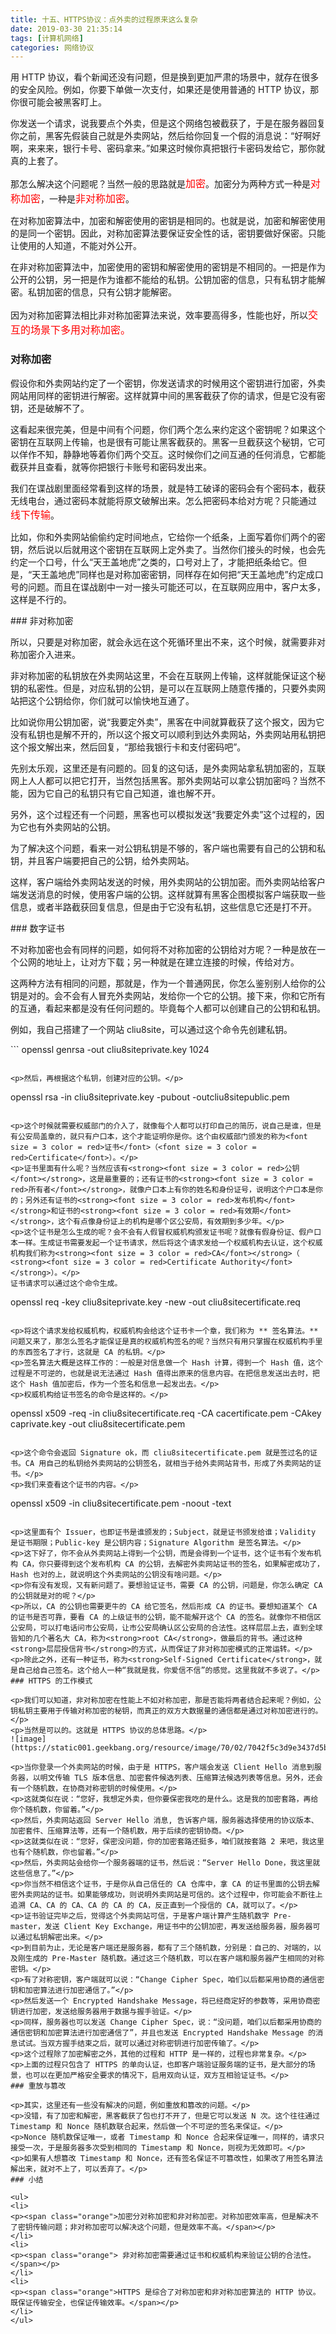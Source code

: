 ```yaml
---
title: 十五、HTTPS协议：点外卖的过程原来这么复杂
date: 2019-03-30 21:35:14
tags: [计算机网络]
categories: 网络协议
---
```


<p>用 HTTP 协议，看个新闻还没有问题，但是换到更加严肃的场景中，就存在很多的安全风险。例如，你要下单做一次支付，如果还是使用普通的 HTTP 协议，那你很可能会被黑客盯上。</p>
<p>你发送一个请求，说我要点个外卖，但是这个网络包被截获了，于是在服务器回复你之前，黑客先假装自己就是外卖网站，然后给你回复一个假的消息说：“好啊好啊，来来来，银行卡号、密码拿来。”如果这时候你真把银行卡密码发给它，那你就真的上套了。</p>
<p>那怎么解决这个问题呢？当然一般的思路就是<font size = 3 color = red>加密</font>。加密分为两种方式一种是<font size = 3 color = red>对称加密</font>，一种是<font size = 3 color = red>非对称加密</font>。</p>
<p>在对称加密算法中，加密和解密使用的密钥是相同的。也就是说，加密和解密使用的是同一个密钥。因此，对称加密算法要保证安全性的话，密钥要做好保密。只能让使用的人知道，不能对外公开。</p>
<p>在非对称加密算法中，加密使用的密钥和解密使用的密钥是不相同的。一把是作为公开的公钥，另一把是作为谁都不能给的私钥。公钥加密的信息，只有私钥才能解密。私钥加密的信息，只有公钥才能解密。</p>
<p>因为对称加密算法相比非对称加密算法来说，效率要高得多，性能也好，所以<font size = 3 color = red>交互的场景下多用对称加密。</font></p>
<!--more-->

### 对称加密

<p>假设你和外卖网站约定了一个密钥，你发送请求的时候用这个密钥进行加密，外卖网站用同样的密钥进行解密。这样就算中间的黑客截获了你的请求，但是它没有密钥，还是破解不了。</p><!-- [[[read_end]]] -->
<p>这看起来很完美，但是中间有个问题，你们两个怎么来约定这个密钥呢？如果这个密钥在互联网上传输，也是很有可能让黑客截获的。黑客一旦截获这个秘钥，它可以佯作不知，静静地等着你们两个交互。这时候你们之间互通的任何消息，它都能截获并且查看，就等你把银行卡账号和密码发出来。</p>
<p>我们在谍战剧里面经常看到这样的场景，就是特工破译的密码会有个密码本，截获无线电台，通过密码本就能将原文破解出来。怎么把密码本给对方呢？只能通过<font size = 3 color = red>线下传输</font>。</p>
<p>比如，你和外卖网站偷偷约定时间地点，它给你一个纸条，上面写着你们两个的密钥，然后说以后就用这个密钥在互联网上定外卖了。当然你们接头的时候，也会先约定一个口号，什么“天王盖地虎”之类的，口号对上了，才能把纸条给它。但是，“天王盖地虎”同样也是对称加密密钥，同样存在如何把“天王盖地虎”约定成口号的问题。而且在谍战剧中一对一接头可能还可以，在互联网应用中，客户太多，这样是不行的。</p>
### 非对称加密

<p>所以，只要是对称加密，就会永远在这个死循环里出不来，这个时候，就需要非对称加密介入进来。</p>
<p>非对称加密的私钥放在外卖网站这里，不会在互联网上传输，这样就能保证这个秘钥的私密性。但是，对应私钥的公钥，是可以在互联网上随意传播的，只要外卖网站把这个公钥给你，你们就可以愉快地互通了。</p>
<p>比如说你用公钥加密，说“我要定外卖”，黑客在中间就算截获了这个报文，因为它没有私钥也是解不开的，所以这个报文可以顺利到达外卖网站，外卖网站用私钥把这个报文解出来，然后回复，“那给我银行卡和支付密码吧”。</p>
<p>先别太乐观，这里还是有问题的。回复的这句话，是外卖网站拿私钥加密的，互联网上人人都可以把它打开，当然包括黑客。那外卖网站可以拿公钥加密吗？当然不能，因为它自己的私钥只有它自己知道，谁也解不开。</p>
<p>另外，这个过程还有一个问题，黑客也可以模拟发送“我要定外卖”这个过程的，因为它也有外卖网站的公钥。</p>
<p>为了解决这个问题，看来一对公钥私钥是不够的，客户端也需要有自己的公钥和私钥，并且客户端要把自己的公钥，给外卖网站。</p>
<p>这样，客户端给外卖网站发送的时候，用外卖网站的公钥加密。而外卖网站给客户端发送消息的时候，使用客户端的公钥。这样就算有黑客企图模拟客户端获取一些信息，或者半路截获回复信息，但是由于它没有私钥，这些信息它还是打不开。</p>
### 数字证书

<p>不对称加密也会有同样的问题，如何将不对称加密的公钥给对方呢？一种是放在一个公网的地址上，让对方下载；另一种就是在建立连接的时候，传给对方。</p>
<p>这两种方法有相同的问题，那就是，作为一个普通网民，你怎么鉴别别人给你的公钥是对的。会不会有人冒充外卖网站，发给你一个它的公钥。接下来，你和它所有的互通，看起来都是没有任何问题的。毕竟每个人都可以创建自己的公钥和私钥。</p>
<p>例如，我自己搭建了一个网站 cliu8site，可以通过这个命令先创建私钥。</p>
```
openssl genrsa -out cliu8siteprivate.key 1024

```

<p>然后，再根据这个私钥，创建对应的公钥。</p>
```
openssl rsa -in cliu8siteprivate.key -pubout -outcliu8sitepublic.pem

```

<p>这个时候就需要权威部门的介入了，就像每个人都可以打印自己的简历，说自己是谁，但是有公安局盖章的，就只有户口本，这个才能证明你是你。这个由权威部门颁发的称为<font size = 3 color = red>证书</font>（<font size = 3 color = red>Certificate</font>）。</p>
<p>证书里面有什么呢？当然应该有<strong><font size = 3 color = red>公钥</font></strong>，这是最重要的；还有证书的<strong><font size = 3 color = red>所有者</font></strong>，就像户口本上有你的姓名和身份证号，说明这个户口本是你的；另外还有证书的<strong><font size = 3 color = red>发布机构</font></strong>和证书的<strong><font size = 3 color = red>有效期</font></strong>，这个有点像身份证上的机构是哪个区公安局，有效期到多少年。</p>
<p>这个证书是怎么生成的呢？会不会有人假冒权威机构颁发证书呢？就像有假身份证、假户口本一样。生成证书需要发起一个证书请求，然后将这个请求发给一个权威机构去认证，这个权威机构我们称为<strong><font size = 3 color = red>CA</font></strong>（ <strong><font size = 3 color = red>Certificate Authority</font></strong>）。</p>
证书请求可以通过这个命令生成。

```
openssl req -key cliu8siteprivate.key -new -out cliu8sitecertificate.req

```

<p>将这个请求发给权威机构，权威机构会给这个证书卡一个章，我们称为 ** 签名算法。** 问题又来了，那怎么签名才能保证是真的权威机构签名的呢？当然只有用只掌握在权威机构手里的东西签名了才行，这就是 CA 的私钥。</p>
<p>签名算法大概是这样工作的：一般是对信息做一个 Hash 计算，得到一个 Hash 值，这个过程是不可逆的，也就是说无法通过 Hash 值得出原来的信息内容。在把信息发送出去时，把这个 Hash 值加密后，作为一个签名和信息一起发出去。</p>
<p>权威机构给证书签名的命令是这样的。</p>
```
openssl x509 -req -in cliu8sitecertificate.req -CA cacertificate.pem -CAkey caprivate.key -out cliu8sitecertificate.pem

```

<p>这个命令会返回 Signature ok，而 cliu8sitecertificate.pem 就是签过名的证书。CA 用自己的私钥给外卖网站的公钥签名，就相当于给外卖网站背书，形成了外卖网站的证书。</p>
<p>我们来查看这个证书的内容。</p>
```
openssl x509 -in cliu8sitecertificate.pem -noout -text 

```

<p>这里面有个 Issuer，也即证书是谁颁发的；Subject，就是证书颁发给谁；Validity 是证书期限；Public-key 是公钥内容；Signature Algorithm 是签名算法。</p>
<p>这下好了，你不会从外卖网站上得到一个公钥，而是会得到一个证书，这个证书有个发布机构 CA，你只要得到这个发布机构 CA 的公钥，去解密外卖网站证书的签名，如果解密成功了，Hash 也对的上，就说明这个外卖网站的公钥没有啥问题。</p>
<p>你有没有发现，又有新问题了。要想验证证书，需要 CA 的公钥，问题是，你怎么确定 CA 的公钥就是对的呢？</p>
<p>所以，CA 的公钥也需要更牛的 CA 给它签名，然后形成 CA 的证书。要想知道某个 CA 的证书是否可靠，要看 CA 的上级证书的公钥，能不能解开这个 CA 的签名。就像你不相信区公安局，可以打电话问市公安局，让市公安局确认区公安局的合法性。这样层层上去，直到全球皆知的几个著名大 CA，称为<strong>root CA</strong>，做最后的背书。通过这种<strong>层层授信背书</strong>的方式，从而保证了非对称加密模式的正常运转。</p>
<p>除此之外，还有一种证书，称为<strong>Self-Signed Certificate</strong>，就是自己给自己签名。这个给人一种“我就是我，你爱信不信”的感觉。这里我就不多说了。</p>
### HTTPS 的工作模式

<p>我们可以知道，非对称加密在性能上不如对称加密，那是否能将两者结合起来呢？例如，公钥私钥主要用于传输对称加密的秘钥，而真正的双方大数据量的通信都是通过对称加密进行的。</p>
<p>当然是可以的。这就是 HTTPS 协议的总体思路。</p>
![image](https://static001.geekbang.org/resource/image/70/02/7042f5c3d9e3437d5b0b30b30f43c802.jpg)

<p>当你登录一个外卖网站的时候，由于是 HTTPS，客户端会发送 Client Hello 消息到服务器，以明文传输 TLS 版本信息、加密套件候选列表、压缩算法候选列表等信息。另外，还会有一个随机数，在协商对称密钥的时候使用。</p>
<p>这就类似在说：“您好，我想定外卖，但你要保密我吃的是什么。这是我的加密套路，再给你个随机数，你留着。”</p>
<p>然后，外卖网站返回 Server Hello 消息, 告诉客户端，服务器选择使用的协议版本、加密套件、压缩算法等，还有一个随机数，用于后续的密钥协商。</p>
<p>这就类似在说：“您好，保密没问题，你的加密套路还挺多，咱们就按套路 2 来吧，我这里也有个随机数，你也留着。”</p>
<p>然后，外卖网站会给你一个服务器端的证书，然后说：“Server Hello Done，我这里就这些信息了。”</p>
<p>你当然不相信这个证书，于是你从自己信任的 CA 仓库中，拿 CA 的证书里面的公钥去解密外卖网站的证书。如果能够成功，则说明外卖网站是可信的。这个过程中，你可能会不断往上追溯 CA、CA 的 CA、CA 的 CA 的 CA，反正直到一个授信的 CA，就可以了。</p>
<p>证书验证完毕之后，觉得这个外卖网站可信，于是客户端计算产生随机数字 Pre-master，发送 Client Key Exchange，用证书中的公钥加密，再发送给服务器，服务器可以通过私钥解密出来。</p>
<p>到目前为止，无论是客户端还是服务器，都有了三个随机数，分别是：自己的、对端的，以及刚生成的 Pre-Master 随机数。通过这三个随机数，可以在客户端和服务器产生相同的对称密钥。</p>
<p>有了对称密钥，客户端就可以说：“Change Cipher Spec，咱们以后都采用协商的通信密钥和加密算法进行加密通信了。”</p>
<p>然后发送一个 Encrypted Handshake Message，将已经商定好的参数等，采用协商密钥进行加密，发送给服务器用于数据与握手验证。</p>
<p>同样，服务器也可以发送 Change Cipher Spec，说：“没问题，咱们以后都采用协商的通信密钥和加密算法进行加密通信了”，并且也发送 Encrypted Handshake Message 的消息试试。当双方握手结束之后，就可以通过对称密钥进行加密传输了。</p>
<p>这个过程除了加密解密之外，其他的过程和 HTTP 是一样的，过程也非常复杂。</p>
<p>上面的过程只包含了 HTTPS 的单向认证，也即客户端验证服务端的证书，是大部分的场景，也可以在更加严格安全要求的情况下，启用双向认证，双方互相验证证书。</p>
### 重放与篡改

<p>其实，这里还有一些没有解决的问题，例如重放和篡改的问题。</p>
<p>没错，有了加密和解密，黑客截获了包也打不开了，但是它可以发送 N 次。这个往往通过 Timestamp 和 Nonce 随机数联合起来，然后做一个不可逆的签名来保证。</p>
<p>Nonce 随机数保证唯一，或者 Timestamp 和 Nonce 合起来保证唯一，同样的，请求只接受一次，于是服务器多次受到相同的 Timestamp 和 Nonce，则视为无效即可。</p>
<p>如果有人想篡改 Timestamp 和 Nonce，还有签名保证不可篡改性，如果改了用签名算法解出来，就对不上了，可以丢弃了。</p>
### 小结

<ul>
<li>
<p><span class="orange">加密分对称加密和非对称加密。对称加密效率高，但是解决不了密钥传输问题；非对称加密可以解决这个问题，但是效率不高。</span></p>
</li>
<li>
<p><span class="orange"> 非对称加密需要通过证书和权威机构来验证公钥的合法性。</span></p>
</li>
<li>
<p><span class="orange">HTTPS 是综合了对称加密和非对称加密算法的 HTTP 协议。既保证传输安全，也保证传输效率。</span></p>
</li>
</ul>

